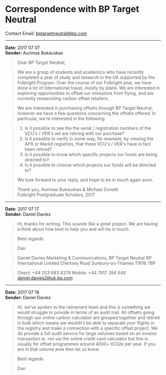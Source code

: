 # Correspondence with BP Target Neutral

Contact Email: bptargetneutral@bp.com

---

**Date:** 2017 07 07  
**Sender:** Aurimas Bukauskas 

>Dear BP Target Neutral,

>We are a group of students and academics who have recently completed a year of study and research in the UK supported by the Fulbright Program. Over the course of our Fulbright year, we have done a lot of international travel, mostly by plane. We are interested in exploring opportunities to offset our emissions from flying, and are currently researching carbon offset retailers. 

>We are interested in purchasing offsets through BP Target Neutral, however we have a few questions concerning the offsets offered. In particular, we're interested in the following:

>1. Is it possible to see the the serial / registration numbers of the VCU's / VER's we are retiring with our purchase?
>2. Is it possible to verify in some way, for example, by viewing the APX or Markit registries, that these VCU's / VER's have in fact been retired?
>3. Is it possible to know which specific projects our funds are being directed to?
>4. Is it possible to choose which projects our funds will be directed to?

>We look forward to your reply, and hope to be in touch again soon.

>Thank you, 
Aurimas Bukauskas & Michael Donatti  
Fulbright Postgraduate Scholars, 2017  
  
---

**Date:** 2017 07 17  
**Sender:** Daniel Davies 

>Hi, thanks for writing. This sounds like a great project. We are having a think about how best to help you and will be in touch.

>Best regards

>Dan

>Daniel Davies 
Marketing & Communications, BP Target Neutral
BP International Limited
Chertsey Road
Sunbury-on-Thames
TW16 7BP

>Direct:  +44 203 683 4379
Mobile: +44 7917 394 648 
daniel.davies2@uk.bp.com 

---

**Date:** 2017 07 18  
**Sender:** Daniel Davies 

>Hi, we’ve spoken to the retirement team and this is something we would struggle to provide in terms of an audit trail. All offsets going through our online carbon calculator are grouped together and retired in bulk which means we wouldn’t be able to separate your flights in the registry and make a connection with a specific offset project. We do provide a full audit service for large volumes based on an invoice transaction ie. not via the online credit card calculator but this is usually for offset programmes around 4000+ tCO2e per year. If you are in that volume area then let us know.

>Best regards

>Dan
